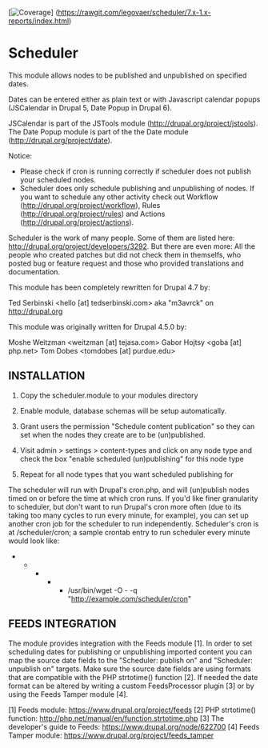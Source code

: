 
[![Coverage](https://rawgit.com/legovaer/scheduler/7.x-1.x-reports/badge.svg)]
(https://rawgit.com/legovaer/scheduler/7.x-1.x-reports/index.html)

# Scheduler

This module allows nodes to be published and unpublished on specified dates.

Dates can be entered either as plain text or with Javascript calendar
popups (JSCalendar in Drupal 5, Date Popup in Drupal 6).

JSCalendar is part of the JSTools module (http://drupal.org/project/jstools).
The Date Popup module is part of the the Date module (http://drupal.org/project/date).

Notice:
- Please check if cron is running correctly if scheduler does not publish your
  scheduled nodes.
- Scheduler does only schedule publishing and unpublishing of nodes. If you
  want to schedule any other activity check out Workflow
  (http://drupal.org/project/workflow), Rules (http://drupal.org/project/rules)
  and Actions (http://drupal.org/project/actions).

Scheduler is the work of many people. Some of them are listed here:
http://drupal.org/project/developers/3292. But there are even more: All the
people who created patches but did not check them in themselfs, who posted bug
or feature request and those who provided translations and documentation.

This module has been completely rewritten for Drupal 4.7 by:

Ted Serbinski <hello [at] tedserbinski.com>
  aka "m3avrck" on http://drupal.org


This module was originally written for Drupal 4.5.0 by:

Moshe Weitzman <weitzman [at] tejasa.com>
Gabor Hojtsy <goba [at] php.net>
Tom Dobes <tomdobes [at] purdue.edu>


INSTALLATION
--------------------------------------------------------------------------
1. Copy the scheduler.module to your modules directory
2. Enable module, database schemas will be setup automatically.     
3. Grant users the permission "Schedule content publication" so they can
   set when the nodes they create are to be (un)published.
   
4. Visit admin > settings > content-types and click on any node type and
   check the box "enable scheduled (un)publishing" for this node type
   
5. Repeat for all node types that you want scheduled publishing for

The scheduler will run with Drupal's cron.php, and will (un)publish nodes
timed on or before the time at which cron runs.  If you'd like finer
granularity to scheduler, but don't want to run Drupal's cron more often (due
to its taking too many cycles to run every minute, for example), you can set
up another cron job for the scheduler to run independently.  Scheduler's cron
is at /scheduler/cron; a sample crontab entry to run scheduler every minute
would look like:

* * * * * /usr/bin/wget -O - -q "http://example.com/scheduler/cron"


FEEDS INTEGRATION
--------------------------------------------------------------------------
The module provides integration with the Feeds module [1]. In order to set
scheduling dates for publishing or unpublishing imported content you can map the
source date fields to the "Scheduler: publish on" and "Scheduler: unpublish on"
targets. Make sure the source date fields are using formats that are compatible
with the PHP strtotime() function [2]. If needed the date format can be altered
by writing a custom FeedsProcessor plugin [3] or by using the Feeds Tamper
module [4].

[1] Feeds module: https://www.drupal.org/project/feeds
[2] PHP strtotime() function: http://php.net/manual/en/function.strtotime.php
[3] The developer's guide to Feeds: https://www.drupal.org/node/622700
[4] Feeds Tamper module: https://www.drupal.org/project/feeds_tamper
